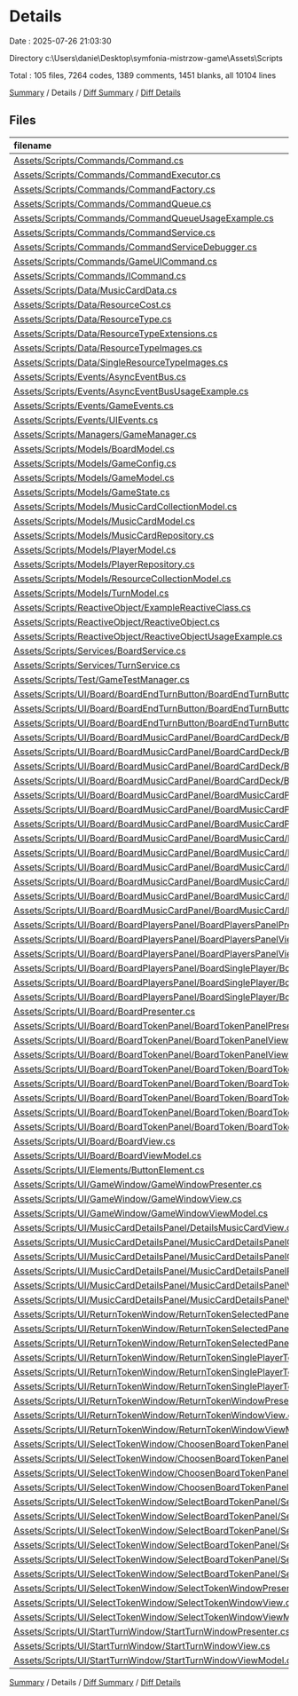# Details

Date : 2025-07-26 21:03:30

Directory c:\\Users\\danie\\Desktop\\symfonia-mistrzow-game\\Assets\\Scripts

Total : 105 files,  7264 codes, 1389 comments, 1451 blanks, all 10104 lines

[Summary](results.md) / Details / [Diff Summary](diff.md) / [Diff Details](diff-details.md)

## Files
| filename | language | code | comment | blank | total |
| :--- | :--- | ---: | ---: | ---: | ---: |
| [Assets/Scripts/Commands/Command.cs](/Assets/Scripts/Commands/Command.cs) | C# | 236 | 90 | 56 | 382 |
| [Assets/Scripts/Commands/CommandExecutor.cs](/Assets/Scripts/Commands/CommandExecutor.cs) | C# | 201 | 57 | 37 | 295 |
| [Assets/Scripts/Commands/CommandFactory.cs](/Assets/Scripts/Commands/CommandFactory.cs) | C# | 71 | 18 | 21 | 110 |
| [Assets/Scripts/Commands/CommandQueue.cs](/Assets/Scripts/Commands/CommandQueue.cs) | C# | 207 | 44 | 43 | 294 |
| [Assets/Scripts/Commands/CommandQueueUsageExample.cs](/Assets/Scripts/Commands/CommandQueueUsageExample.cs) | C# | 4 | 279 | 3 | 286 |
| [Assets/Scripts/Commands/CommandService.cs](/Assets/Scripts/Commands/CommandService.cs) | C# | 175 | 52 | 38 | 265 |
| [Assets/Scripts/Commands/CommandServiceDebugger.cs](/Assets/Scripts/Commands/CommandServiceDebugger.cs) | C# | 2 | 189 | 1 | 192 |
| [Assets/Scripts/Commands/GameUICommand.cs](/Assets/Scripts/Commands/GameUICommand.cs) | C# | 100 | 66 | 18 | 184 |
| [Assets/Scripts/Commands/ICommand.cs](/Assets/Scripts/Commands/ICommand.cs) | C# | 58 | 39 | 15 | 112 |
| [Assets/Scripts/Data/MusicCardData.cs](/Assets/Scripts/Data/MusicCardData.cs) | C# | 40 | 2 | 7 | 49 |
| [Assets/Scripts/Data/ResourceCost.cs](/Assets/Scripts/Data/ResourceCost.cs) | C# | 70 | 3 | 8 | 81 |
| [Assets/Scripts/Data/ResourceType.cs](/Assets/Scripts/Data/ResourceType.cs) | C# | 12 | 0 | 2 | 14 |
| [Assets/Scripts/Data/ResourceTypeExtensions.cs](/Assets/Scripts/Data/ResourceTypeExtensions.cs) | C# | 73 | 4 | 8 | 85 |
| [Assets/Scripts/Data/ResourceTypeImages.cs](/Assets/Scripts/Data/ResourceTypeImages.cs) | C# | 10 | 0 | 2 | 12 |
| [Assets/Scripts/Data/SingleResourceTypeImages.cs](/Assets/Scripts/Data/SingleResourceTypeImages.cs) | C# | 17 | 0 | 1 | 18 |
| [Assets/Scripts/Events/AsyncEventBus.cs](/Assets/Scripts/Events/AsyncEventBus.cs) | C# | 214 | 17 | 46 | 277 |
| [Assets/Scripts/Events/AsyncEventBusUsageExample.cs](/Assets/Scripts/Events/AsyncEventBusUsageExample.cs) | C# | 92 | 80 | 20 | 192 |
| [Assets/Scripts/Events/GameEvents.cs](/Assets/Scripts/Events/GameEvents.cs) | C# | 27 | 177 | 6 | 210 |
| [Assets/Scripts/Events/UIEvents.cs](/Assets/Scripts/Events/UIEvents.cs) | C# | 125 | 3 | 24 | 152 |
| [Assets/Scripts/Managers/GameManager.cs](/Assets/Scripts/Managers/GameManager.cs) | C# | 49 | 12 | 12 | 73 |
| [Assets/Scripts/Models/BoardModel.cs](/Assets/Scripts/Models/BoardModel.cs) | C# | 312 | 4 | 63 | 379 |
| [Assets/Scripts/Models/GameConfig.cs](/Assets/Scripts/Models/GameConfig.cs) | C# | 70 | 0 | 12 | 82 |
| [Assets/Scripts/Models/GameModel.cs](/Assets/Scripts/Models/GameModel.cs) | C# | 300 | 16 | 74 | 390 |
| [Assets/Scripts/Models/GameState.cs](/Assets/Scripts/Models/GameState.cs) | C# | 16 | 1 | 5 | 22 |
| [Assets/Scripts/Models/MusicCardCollectionModel.cs](/Assets/Scripts/Models/MusicCardCollectionModel.cs) | C# | 90 | 4 | 18 | 112 |
| [Assets/Scripts/Models/MusicCardModel.cs](/Assets/Scripts/Models/MusicCardModel.cs) | C# | 26 | 1 | 3 | 30 |
| [Assets/Scripts/Models/MusicCardRepository.cs](/Assets/Scripts/Models/MusicCardRepository.cs) | C# | 66 | 0 | 13 | 79 |
| [Assets/Scripts/Models/PlayerModel.cs](/Assets/Scripts/Models/PlayerModel.cs) | C# | 55 | 0 | 16 | 71 |
| [Assets/Scripts/Models/PlayerRepository.cs](/Assets/Scripts/Models/PlayerRepository.cs) | C# | 0 | 0 | 1 | 1 |
| [Assets/Scripts/Models/ResourceCollectionModel.cs](/Assets/Scripts/Models/ResourceCollectionModel.cs) | C# | 120 | 1 | 18 | 139 |
| [Assets/Scripts/Models/TurnModel.cs](/Assets/Scripts/Models/TurnModel.cs) | C# | 143 | 2 | 22 | 167 |
| [Assets/Scripts/ReactiveObject/ExampleReactiveClass.cs](/Assets/Scripts/ReactiveObject/ExampleReactiveClass.cs) | C# | 75 | 23 | 9 | 107 |
| [Assets/Scripts/ReactiveObject/ReactiveObject.cs](/Assets/Scripts/ReactiveObject/ReactiveObject.cs) | C# | 17 | 6 | 4 | 27 |
| [Assets/Scripts/ReactiveObject/ReactiveObjectUsageExample.cs](/Assets/Scripts/ReactiveObject/ReactiveObjectUsageExample.cs) | C# | 83 | 12 | 16 | 111 |
| [Assets/Scripts/Services/BoardService.cs](/Assets/Scripts/Services/BoardService.cs) | C# | 23 | 0 | 4 | 27 |
| [Assets/Scripts/Services/TurnService.cs](/Assets/Scripts/Services/TurnService.cs) | C# | 127 | 8 | 33 | 168 |
| [Assets/Scripts/Test/GameTestManager.cs](/Assets/Scripts/Test/GameTestManager.cs) | C# | 34 | 0 | 5 | 39 |
| [Assets/Scripts/UI/Board/BoardEndTurnButton/BoardEndTurnButtonPresenter.cs](/Assets/Scripts/UI/Board/BoardEndTurnButton/BoardEndTurnButtonPresenter.cs) | C# | 65 | 0 | 15 | 80 |
| [Assets/Scripts/UI/Board/BoardEndTurnButton/BoardEndTurnButtonView.cs](/Assets/Scripts/UI/Board/BoardEndTurnButton/BoardEndTurnButtonView.cs) | C# | 15 | 0 | 3 | 18 |
| [Assets/Scripts/UI/Board/BoardEndTurnButton/BoardEndTurnButtonViewModel.cs](/Assets/Scripts/UI/Board/BoardEndTurnButton/BoardEndTurnButtonViewModel.cs) | C# | 28 | 0 | 7 | 35 |
| [Assets/Scripts/UI/Board/BoardMusicCardPanel/BoardCardDeck/BoardCardDeckAnimationController.cs](/Assets/Scripts/UI/Board/BoardMusicCardPanel/BoardCardDeck/BoardCardDeckAnimationController.cs) | C# | 7 | 0 | 2 | 9 |
| [Assets/Scripts/UI/Board/BoardMusicCardPanel/BoardCardDeck/BoardCardDeckPresenter.cs](/Assets/Scripts/UI/Board/BoardMusicCardPanel/BoardCardDeck/BoardCardDeckPresenter.cs) | C# | 24 | 0 | 7 | 31 |
| [Assets/Scripts/UI/Board/BoardMusicCardPanel/BoardCardDeck/BoardCardDeckView.cs](/Assets/Scripts/UI/Board/BoardMusicCardPanel/BoardCardDeck/BoardCardDeckView.cs) | C# | 8 | 0 | 1 | 9 |
| [Assets/Scripts/UI/Board/BoardMusicCardPanel/BoardCardDeck/BoardCardDeckViewModel.cs](/Assets/Scripts/UI/Board/BoardMusicCardPanel/BoardCardDeck/BoardCardDeckViewModel.cs) | C# | 6 | 0 | 1 | 7 |
| [Assets/Scripts/UI/Board/BoardMusicCardPanel/BoardMusicCardPanelPresenter.cs](/Assets/Scripts/UI/Board/BoardMusicCardPanel/BoardMusicCardPanelPresenter.cs) | C# | 109 | 7 | 27 | 143 |
| [Assets/Scripts/UI/Board/BoardMusicCardPanel/BoardMusicCardPanelView.cs](/Assets/Scripts/UI/Board/BoardMusicCardPanel/BoardMusicCardPanelView.cs) | C# | 21 | 0 | 4 | 25 |
| [Assets/Scripts/UI/Board/BoardMusicCardPanel/BoardMusicCardPanelViewModel.cs](/Assets/Scripts/UI/Board/BoardMusicCardPanel/BoardMusicCardPanelViewModel.cs) | C# | 6 | 0 | 1 | 7 |
| [Assets/Scripts/UI/Board/BoardMusicCardPanel/BoardMusicCard/BoardMusicCardAnimationController.cs](/Assets/Scripts/UI/Board/BoardMusicCardPanel/BoardMusicCard/BoardMusicCardAnimationController.cs) | C# | 59 | 10 | 17 | 86 |
| [Assets/Scripts/UI/Board/BoardMusicCardPanel/BoardMusicCard/BoardMusicCardPresenter.cs](/Assets/Scripts/UI/Board/BoardMusicCardPanel/BoardMusicCard/BoardMusicCardPresenter.cs) | C# | 124 | 29 | 28 | 181 |
| [Assets/Scripts/UI/Board/BoardMusicCardPanel/BoardMusicCard/BoardMusicCardView.cs](/Assets/Scripts/UI/Board/BoardMusicCardPanel/BoardMusicCard/BoardMusicCardView.cs) | C# | 55 | 2 | 11 | 68 |
| [Assets/Scripts/UI/Board/BoardMusicCardPanel/BoardMusicCard/BoardMusicCardViewModel.cs](/Assets/Scripts/UI/Board/BoardMusicCardPanel/BoardMusicCard/BoardMusicCardViewModel.cs) | C# | 147 | 0 | 27 | 174 |
| [Assets/Scripts/UI/Board/BoardMusicCardPanel/BoardMusicCard/MusicCardCostView.cs](/Assets/Scripts/UI/Board/BoardMusicCardPanel/BoardMusicCard/MusicCardCostView.cs) | C# | 21 | 0 | 2 | 23 |
| [Assets/Scripts/UI/Board/BoardMusicCardPanel/BoardMusicCard/MusicCardSingleCostView.cs](/Assets/Scripts/UI/Board/BoardMusicCardPanel/BoardMusicCard/MusicCardSingleCostView.cs) | C# | 19 | 0 | 1 | 20 |
| [Assets/Scripts/UI/Board/BoardPlayersPanel/BoardPlayersPanelPresenter.cs](/Assets/Scripts/UI/Board/BoardPlayersPanel/BoardPlayersPanelPresenter.cs) | C# | 71 | 0 | 16 | 87 |
| [Assets/Scripts/UI/Board/BoardPlayersPanel/BoardPlayersPanelView.cs](/Assets/Scripts/UI/Board/BoardPlayersPanel/BoardPlayersPanelView.cs) | C# | 10 | 0 | 2 | 12 |
| [Assets/Scripts/UI/Board/BoardPlayersPanel/BoardPlayersPanelViewModel.cs](/Assets/Scripts/UI/Board/BoardPlayersPanel/BoardPlayersPanelViewModel.cs) | C# | 6 | 0 | 1 | 7 |
| [Assets/Scripts/UI/Board/BoardPlayersPanel/BoardSinglePlayer/BoardSinglePlayerPresenter.cs](/Assets/Scripts/UI/Board/BoardPlayersPanel/BoardSinglePlayer/BoardSinglePlayerPresenter.cs) | C# | 79 | 0 | 14 | 93 |
| [Assets/Scripts/UI/Board/BoardPlayersPanel/BoardSinglePlayer/BoardSinglePlayerView.cs](/Assets/Scripts/UI/Board/BoardPlayersPanel/BoardSinglePlayer/BoardSinglePlayerView.cs) | C# | 13 | 0 | 2 | 15 |
| [Assets/Scripts/UI/Board/BoardPlayersPanel/BoardSinglePlayer/BoardSinglePlayerViewModel.cs](/Assets/Scripts/UI/Board/BoardPlayersPanel/BoardSinglePlayer/BoardSinglePlayerViewModel.cs) | C# | 36 | 0 | 7 | 43 |
| [Assets/Scripts/UI/Board/BoardPresenter.cs](/Assets/Scripts/UI/Board/BoardPresenter.cs) | C# | 67 | 1 | 13 | 81 |
| [Assets/Scripts/UI/Board/BoardTokenPanel/BoardTokenPanelPresenter.cs](/Assets/Scripts/UI/Board/BoardTokenPanel/BoardTokenPanelPresenter.cs) | C# | 67 | 0 | 14 | 81 |
| [Assets/Scripts/UI/Board/BoardTokenPanel/BoardTokenPanelView.cs](/Assets/Scripts/UI/Board/BoardTokenPanel/BoardTokenPanelView.cs) | C# | 10 | 0 | 1 | 11 |
| [Assets/Scripts/UI/Board/BoardTokenPanel/BoardTokenPanelViewModel.cs](/Assets/Scripts/UI/Board/BoardTokenPanel/BoardTokenPanelViewModel.cs) | C# | 6 | 0 | 1 | 7 |
| [Assets/Scripts/UI/Board/BoardTokenPanel/BoardToken/BoardTokenChangeValueAnimation.cs](/Assets/Scripts/UI/Board/BoardTokenPanel/BoardToken/BoardTokenChangeValueAnimation.cs) | C# | 7 | 0 | 2 | 9 |
| [Assets/Scripts/UI/Board/BoardTokenPanel/BoardToken/BoardTokenEntryAnimation.cs](/Assets/Scripts/UI/Board/BoardTokenPanel/BoardToken/BoardTokenEntryAnimation.cs) | C# | 71 | 10 | 20 | 101 |
| [Assets/Scripts/UI/Board/BoardTokenPanel/BoardToken/BoardTokenPresenter.cs](/Assets/Scripts/UI/Board/BoardTokenPanel/BoardToken/BoardTokenPresenter.cs) | C# | 144 | 6 | 37 | 187 |
| [Assets/Scripts/UI/Board/BoardTokenPanel/BoardToken/BoardTokenView.cs](/Assets/Scripts/UI/Board/BoardTokenPanel/BoardToken/BoardTokenView.cs) | C# | 35 | 0 | 5 | 40 |
| [Assets/Scripts/UI/Board/BoardTokenPanel/BoardToken/BoardTokenViewModel.cs](/Assets/Scripts/UI/Board/BoardTokenPanel/BoardToken/BoardTokenViewModel.cs) | C# | 168 | 1 | 34 | 203 |
| [Assets/Scripts/UI/Board/BoardView.cs](/Assets/Scripts/UI/Board/BoardView.cs) | C# | 19 | 0 | 1 | 20 |
| [Assets/Scripts/UI/Board/BoardViewModel.cs](/Assets/Scripts/UI/Board/BoardViewModel.cs) | C# | 6 | 0 | 1 | 7 |
| [Assets/Scripts/UI/Elements/ButtonElement.cs](/Assets/Scripts/UI/Elements/ButtonElement.cs) | C# | 20 | 0 | 3 | 23 |
| [Assets/Scripts/UI/GameWindow/GameWindowPresenter.cs](/Assets/Scripts/UI/GameWindow/GameWindowPresenter.cs) | C# | 69 | 4 | 13 | 86 |
| [Assets/Scripts/UI/GameWindow/GameWindowView.cs](/Assets/Scripts/UI/GameWindow/GameWindowView.cs) | C# | 22 | 0 | 2 | 24 |
| [Assets/Scripts/UI/GameWindow/GameWindowViewModel.cs](/Assets/Scripts/UI/GameWindow/GameWindowViewModel.cs) | C# | 6 | 0 | 1 | 7 |
| [Assets/Scripts/UI/MusicCardDetailsPanel/DetailsMusicCardView.cs](/Assets/Scripts/UI/MusicCardDetailsPanel/DetailsMusicCardView.cs) | C# | 35 | 0 | 4 | 39 |
| [Assets/Scripts/UI/MusicCardDetailsPanel/MusicCardDetailsPanelCloseAnimation.cs](/Assets/Scripts/UI/MusicCardDetailsPanel/MusicCardDetailsPanelCloseAnimation.cs) | C# | 160 | 34 | 43 | 237 |
| [Assets/Scripts/UI/MusicCardDetailsPanel/MusicCardDetailsPanelOpenAnimation.cs](/Assets/Scripts/UI/MusicCardDetailsPanel/MusicCardDetailsPanelOpenAnimation.cs) | C# | 174 | 35 | 47 | 256 |
| [Assets/Scripts/UI/MusicCardDetailsPanel/MusicCardDetailsPanelPresenter.cs](/Assets/Scripts/UI/MusicCardDetailsPanel/MusicCardDetailsPanelPresenter.cs) | C# | 87 | 6 | 17 | 110 |
| [Assets/Scripts/UI/MusicCardDetailsPanel/MusicCardDetailsPanelView.cs](/Assets/Scripts/UI/MusicCardDetailsPanel/MusicCardDetailsPanelView.cs) | C# | 105 | 26 | 13 | 144 |
| [Assets/Scripts/UI/MusicCardDetailsPanel/MusicCardDetailsPanelViewModel.cs](/Assets/Scripts/UI/MusicCardDetailsPanel/MusicCardDetailsPanelViewModel.cs) | C# | 115 | 0 | 25 | 140 |
| [Assets/Scripts/UI/ReturnTokenWindow/ReturnTokenSelectedPanel/ReturnTokenSelectedPanelPresenter.cs](/Assets/Scripts/UI/ReturnTokenWindow/ReturnTokenSelectedPanel/ReturnTokenSelectedPanelPresenter.cs) | C# | 122 | 0 | 17 | 139 |
| [Assets/Scripts/UI/ReturnTokenWindow/ReturnTokenSelectedPanel/ReturnTokenSelectedPanelView.cs](/Assets/Scripts/UI/ReturnTokenWindow/ReturnTokenSelectedPanel/ReturnTokenSelectedPanelView.cs) | C# | 69 | 0 | 12 | 81 |
| [Assets/Scripts/UI/ReturnTokenWindow/ReturnTokenSelectedPanel/ReturnTokenSelectedPanelViewModel.cs](/Assets/Scripts/UI/ReturnTokenWindow/ReturnTokenSelectedPanel/ReturnTokenSelectedPanelViewModel.cs) | C# | 90 | 0 | 17 | 107 |
| [Assets/Scripts/UI/ReturnTokenWindow/ReturnTokenSinglePlayerToken/ReturnTokenSinglePlayerTokenPresenter.cs](/Assets/Scripts/UI/ReturnTokenWindow/ReturnTokenSinglePlayerToken/ReturnTokenSinglePlayerTokenPresenter.cs) | C# | 102 | 0 | 16 | 118 |
| [Assets/Scripts/UI/ReturnTokenWindow/ReturnTokenSinglePlayerToken/ReturnTokenSinglePlayerTokenView.cs](/Assets/Scripts/UI/ReturnTokenWindow/ReturnTokenSinglePlayerToken/ReturnTokenSinglePlayerTokenView.cs) | C# | 25 | 0 | 4 | 29 |
| [Assets/Scripts/UI/ReturnTokenWindow/ReturnTokenSinglePlayerToken/ReturnTokenSinglePlayerTokenViewModel.cs](/Assets/Scripts/UI/ReturnTokenWindow/ReturnTokenSinglePlayerToken/ReturnTokenSinglePlayerTokenViewModel.cs) | C# | 62 | 0 | 12 | 74 |
| [Assets/Scripts/UI/ReturnTokenWindow/ReturnTokenWindowPresenter.cs](/Assets/Scripts/UI/ReturnTokenWindow/ReturnTokenWindowPresenter.cs) | C# | 94 | 0 | 13 | 107 |
| [Assets/Scripts/UI/ReturnTokenWindow/ReturnTokenWindowView.cs](/Assets/Scripts/UI/ReturnTokenWindow/ReturnTokenWindowView.cs) | C# | 21 | 0 | 3 | 24 |
| [Assets/Scripts/UI/ReturnTokenWindow/ReturnTokenWindowViewModel.cs](/Assets/Scripts/UI/ReturnTokenWindow/ReturnTokenWindowViewModel.cs) | C# | 25 | 0 | 4 | 29 |
| [Assets/Scripts/UI/SelectTokenWindow/ChoosenBoardTokenPanel/ChoosenBoardTokenPanelPresenter.cs](/Assets/Scripts/UI/SelectTokenWindow/ChoosenBoardTokenPanel/ChoosenBoardTokenPanelPresenter.cs) | C# | 126 | 0 | 18 | 144 |
| [Assets/Scripts/UI/SelectTokenWindow/ChoosenBoardTokenPanel/ChoosenBoardTokenPanelView.cs](/Assets/Scripts/UI/SelectTokenWindow/ChoosenBoardTokenPanel/ChoosenBoardTokenPanelView.cs) | C# | 68 | 0 | 12 | 80 |
| [Assets/Scripts/UI/SelectTokenWindow/ChoosenBoardTokenPanel/ChoosenBoardTokenPanelViewModel.cs](/Assets/Scripts/UI/SelectTokenWindow/ChoosenBoardTokenPanel/ChoosenBoardTokenPanelViewModel.cs) | C# | 91 | 0 | 17 | 108 |
| [Assets/Scripts/UI/SelectTokenWindow/ChoosenBoardTokenPanel/ChoosenSingleBoardTokenView.cs](/Assets/Scripts/UI/SelectTokenWindow/ChoosenBoardTokenPanel/ChoosenSingleBoardTokenView.cs) | C# | 21 | 0 | 4 | 25 |
| [Assets/Scripts/UI/SelectTokenWindow/SelectBoardTokenPanel/SelectBoardTokenPanelPresenter.cs](/Assets/Scripts/UI/SelectTokenWindow/SelectBoardTokenPanel/SelectBoardTokenPanelPresenter.cs) | C# | 82 | 0 | 18 | 100 |
| [Assets/Scripts/UI/SelectTokenWindow/SelectBoardTokenPanel/SelectBoardTokenPanelView.cs](/Assets/Scripts/UI/SelectTokenWindow/SelectBoardTokenPanel/SelectBoardTokenPanelView.cs) | C# | 10 | 0 | 1 | 11 |
| [Assets/Scripts/UI/SelectTokenWindow/SelectBoardTokenPanel/SelectBoardTokenPanelViewModel.cs](/Assets/Scripts/UI/SelectTokenWindow/SelectBoardTokenPanel/SelectBoardTokenPanelViewModel.cs) | C# | 26 | 0 | 5 | 31 |
| [Assets/Scripts/UI/SelectTokenWindow/SelectBoardTokenPanel/SelectSingleToken/SelectSingleTokenPresenter.cs](/Assets/Scripts/UI/SelectTokenWindow/SelectBoardTokenPanel/SelectSingleToken/SelectSingleTokenPresenter.cs) | C# | 122 | 1 | 17 | 140 |
| [Assets/Scripts/UI/SelectTokenWindow/SelectBoardTokenPanel/SelectSingleToken/SelectSingleTokenView.cs](/Assets/Scripts/UI/SelectTokenWindow/SelectBoardTokenPanel/SelectSingleToken/SelectSingleTokenView.cs) | C# | 56 | 6 | 11 | 73 |
| [Assets/Scripts/UI/SelectTokenWindow/SelectBoardTokenPanel/SelectSingleToken/SelectSingleTokenViewModel.cs](/Assets/Scripts/UI/SelectTokenWindow/SelectBoardTokenPanel/SelectSingleToken/SelectSingleTokenViewModel.cs) | C# | 67 | 0 | 12 | 79 |
| [Assets/Scripts/UI/SelectTokenWindow/SelectTokenWindowPresenter.cs](/Assets/Scripts/UI/SelectTokenWindow/SelectTokenWindowPresenter.cs) | C# | 110 | 1 | 20 | 131 |
| [Assets/Scripts/UI/SelectTokenWindow/SelectTokenWindowView.cs](/Assets/Scripts/UI/SelectTokenWindow/SelectTokenWindowView.cs) | C# | 33 | 0 | 6 | 39 |
| [Assets/Scripts/UI/SelectTokenWindow/SelectTokenWindowViewModel.cs](/Assets/Scripts/UI/SelectTokenWindow/SelectTokenWindowViewModel.cs) | C# | 47 | 0 | 11 | 58 |
| [Assets/Scripts/UI/StartTurnWindow/StartTurnWindowPresenter.cs](/Assets/Scripts/UI/StartTurnWindow/StartTurnWindowPresenter.cs) | C# | 85 | 0 | 14 | 99 |
| [Assets/Scripts/UI/StartTurnWindow/StartTurnWindowView.cs](/Assets/Scripts/UI/StartTurnWindow/StartTurnWindowView.cs) | C# | 21 | 0 | 4 | 25 |
| [Assets/Scripts/UI/StartTurnWindow/StartTurnWindowViewModel.cs](/Assets/Scripts/UI/StartTurnWindow/StartTurnWindowViewModel.cs) | C# | 27 | 0 | 6 | 33 |

[Summary](results.md) / Details / [Diff Summary](diff.md) / [Diff Details](diff-details.md)
